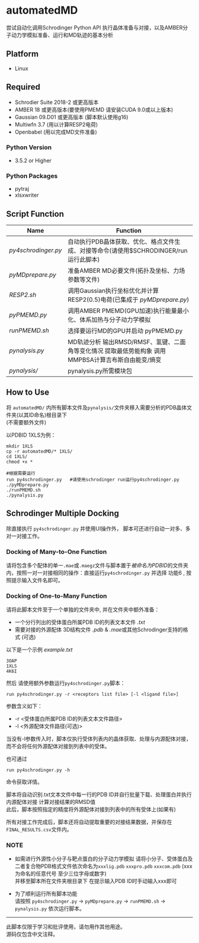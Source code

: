 automatedMD
==========
尝试自动化调用Schrodinger Python API 执行晶体准备与对接，以及AMBER分子动力学模拟准备、运行和MD轨迹的基本分析

## Platform  
* Linux  
## Required    
* Schrodier Suite 2018-2 或更高版本
* AMBER 18 或更高版本(要使用PMEMD 请安装CUDA 9.0或以上版本)
* Gaussian 09.D01 或更高版本 (脚本默认使用g16)
* Multiwfn 3.7 (用以计算RESP2电荷)
* Openbabel (用以完成MD文件准备)
### Python Version
* 3.5.2 or Higher
### Python Packages  
* pytraj  
* xlsxwriter  
  
## Script Function
|        Name        | Function |
| -----------------  | -------- |
|*py4schrodinger.py* | 自动执行PDB晶体获取、优化、格点文件生成、对接等命令(请使用$SCHRODINGER/run运行此脚本) |
|*pyMDprepare.py*    | 准备AMBER MD必要文件(拓扑及坐标、力场参数等文件)   
|*RESP2.sh*          | 调用Gaussian执行坐标优化并计算RESP2(0.5)电荷(已集成于 *pyMDprepare.py*)  |
|*pyPMEMD.py*        | 调用AMBER PMEMD(GPU加速)执行能量最小化、体系加热与分子动力学模拟  |
|*runPMEMD.sh*       | 选择要运行MD的GPU并启动 pyPMEMD.py   |
|*pynalysis.py*      | MD轨迹分析 输出RMSD/RMSF、氢键、二面角等变化情况 提取最低势能构象  调用MMPBSA计算吉布斯自由能变/熵变  |
|*pynalysis/*        | pynalysis.py所需模块包|

## How to Use
将 `automatedMD/` 内所有脚本文件及`pynalysis/`文件夹移入需要分析的PDB晶体文件夹(以其ID命名)根目录下  
(不需要额外文件)

以PDBID 1XLS为例：  

    mkdir 1XLS
    cp -r automatedMD/* 1XLS/
    cd 1XLS/
    chmod +x *

    #根据需要运行
    run py4schrodinger.py   #请使用schrodinger run运行py4schrodinger.py
    ./pyMDprepare.py
    ./runPMEMD.sh   
    ./pynalysis.py

## Schrodinger Multiple Docking
除直接执行 `py4schrodinger.py` 并使用UI操作外， 脚本可还进行自动一对多、多对一对接工作。  

### Docking of Many-to-One Function
请将包含多个配体的单一`.mae`或`.maegz`文件与脚本置于*被命名为PDBID*的文件夹内，按照一对一对接相同的操作：直接运行`py4schrodinger.py` 并选择 功能6 , 按照提示输入文件名即可。

### Docking of One-to-Many Function
请将此脚本文件至于一个单独的文件夹中, 并在文件夹中额外准备：

* 一个分行列出的受体蛋白所属PDB ID的列表文本文件 *.txt* 
* 需要对接的外源配体 3D结构文件  *.pdb* & *.mae*或其他Schrodinger支持的格式 (可选)
  
以下是一个示例 *example.txt*

    3OAP
    1XLS
    4K6I

然后 请使用额外参数运行`py4schrodinger.py`脚本：  

    run py4schrodinger.py -r <receptors list file> [-l <ligand file>] 

参数含义如下：

* -r <受体蛋白所属PDB ID的列表文本文件路径>
* -l <外源配体文件路径(可选)>
  
当没有-l参数传入时，脚本仅执行受体列表内的晶体获取、处理与内源配体对接，而不会将任何外源配体对接到列表中的受体。  

也可通过

    run py4schrodinger.py -h  

命令获取详情。  

脚本将自动识别.txt文本文件中每一行的PDB ID并自行批量下载、处理蛋白并执行内源配体对接 计算对接结果的RMSD值  
此后，脚本按照指定的精度将外源配体对接到列表中的所有受体上(如果有)

所有对接工作完成后，脚本还将自动提取重要的对接结果数据，并保存在`FINAL_RESULTS.csv`文件内。


### NOTE
* 如需进行外源性小分子与靶点蛋白的分子动力学模拟 请将小分子、受体蛋白及二者复合物PDB格式文件依次命名为`xxxlig.pdb` `xxxpro.pdb` `xxxcom.pdb`  (xxx为命名的任意代号 至少三位字母或数字)  
并移至脚本所在文件夹根目录下 在提示输入PDB ID时手动输入xxx即可

* 为了顺利运行所有脚本功能  
请按照 `py4schrodinger.py` → `pyMDprepare.py` → `runPMEMD.sh` → `pynalysis.py` 依次运行脚本。
* * *
此脚本仅限于学习和批评使用，请勿用作其他用途。   
源码仅包含中文注释。
